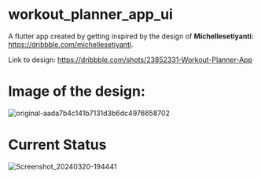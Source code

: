 # workout_planner_app_ui

A flutter app created by getting inspired by the design of **Michellesetiyanti**: https://dribbble.com/michellesetiyanti.

Link to design: https://dribbble.com/shots/23852331-Workout-Planner-App

# Image of the design: 
![original-aada7b4c141b7131d3b6dc4976658702](https://github.com/bhawesh2002/workout_planner_app_ui/assets/55053472/3786b423-9a60-4e6e-b012-b43fe98cea96)

# Current Status
![Screenshot_20240320-194441](https://github.com/bhawesh2002/workout_planner_app_ui/assets/55053472/8d42433c-e3a3-4c8a-b941-08e8f7e5d1a7)
